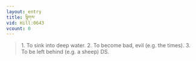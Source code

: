 ```yaml
---
layout: entry
title: སྙིགས་
vid: Hill:0643
vcount: 0
---
```

> 1\. To sink into deep water\. 2\. To become bad, evil (e\.g\. the times)\. 3\. To be left behind (e\.g\. a sheep) DS\.


